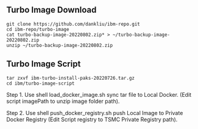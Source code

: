 ## Turbo Image Download

```console
git clone https://github.com/dankliu/ibm-repo.git
cd ibm-repo/turbo-image
cat turbo-backup-image-20220802.zip* > ~/turbo-backup-image-20220802.zip
unzip ~/turbo-backup-image-20220802.zip
```

## Turbo Image Script
```console
tar zxvf ibm-turbo-install-paks-20220726.tar.gz
cd ibm/turbo-image-script
```

Step 1. Use shell load_docker_image.sh sync tar file to Local Docker. (Edit script imagePath to unzip image folder path). 

Step 2. Use shell push_docker_registry.sh push Local Image to Private Docker Registry (Edit Script registry to TSMC Private Registry path). 
